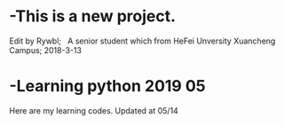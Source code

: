 # -This is a new project.
   Edit by Rywbl;
   A senior student which from HeFei Unversity Xuancheng Campus;
   2018-3-13
# -Learning python 2019 05  
   Here are my learning codes.
   Updated at 05/14
